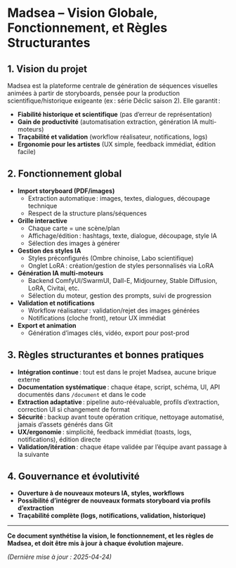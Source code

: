 # Madsea – Vision Globale, Fonctionnement, et Règles Structurantes

## 1. Vision du projet
Madsea est la plateforme centrale de génération de séquences visuelles animées à partir de storyboards, pensée pour la production scientifique/historique exigeante (ex : série Déclic saison 2). Elle garantit :
- **Fiabilité historique et scientifique** (pas d’erreur de représentation)
- **Gain de productivité** (automatisation extraction, génération IA multi-moteurs)
- **Traçabilité et validation** (workflow réalisateur, notifications, logs)
- **Ergonomie pour les artistes** (UX simple, feedback immédiat, édition facile)

## 2. Fonctionnement global
- **Import storyboard (PDF/images)**
    - Extraction automatique : images, textes, dialogues, découpage technique
    - Respect de la structure plans/séquences
- **Grille interactive**
    - Chaque carte = une scène/plan
    - Affichage/édition : hashtags, texte, dialogue, découpage, style IA
    - Sélection des images à générer
- **Gestion des styles IA**
    - Styles préconfigurés (Ombre chinoise, Labo scientifique)
    - Onglet LoRA : création/gestion de styles personnalisés via LoRA
- **Génération IA multi-moteurs**
    - Backend ComfyUI/SwarmUI, Dall-E, Midjourney, Stable Diffusion, LoRA, Civitai, etc.
    - Sélection du moteur, gestion des prompts, suivi de progression
- **Validation et notifications**
    - Workflow réalisateur : validation/rejet des images générées
    - Notifications (cloche front), retour UX immédiat
- **Export et animation**
    - Génération d’images clés, vidéo, export pour post-prod

## 3. Règles structurantes et bonnes pratiques
- **Intégration continue** : tout est dans le projet Madsea, aucune brique externe
- **Documentation systématique** : chaque étape, script, schéma, UI, API documentés dans `/document` et dans le code
- **Extraction adaptative** : pipeline auto-réévaluable, profils d’extraction, correction UI si changement de format
- **Sécurité** : backup avant toute opération critique, nettoyage automatisé, jamais d’assets générés dans Git
- **UX/ergonomie** : simplicité, feedback immédiat (toasts, logs, notifications), édition directe
- **Validation/itération** : chaque étape validée par l’équipe avant passage à la suivante

## 4. Gouvernance et évolutivité
- **Ouverture à de nouveaux moteurs IA, styles, workflows**
- **Possibilité d’intégrer de nouveaux formats storyboard via profils d’extraction**
- **Traçabilité complète (logs, notifications, validation, historique)**

---

**Ce document synthétise la vision, le fonctionnement, et les règles de Madsea, et doit être mis à jour à chaque évolution majeure.**

*(Dernière mise à jour : 2025-04-24)*
